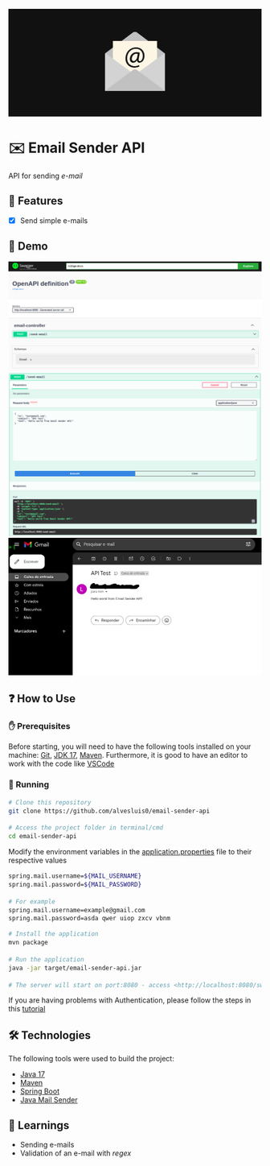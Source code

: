 ![E-mail Sender Banner](.github/banner.png)

# ✉️ Email Sender API

API for sending *e-mail*

## 📝 Features

- [x] Send simple e-mails

## 👾 Demo

![Home Page](.github/home-page.png)
![Request](.github/request.png)
![E-mail](.github/email.jpeg)

## ❓ How to Use

### ✋ Prerequisites

Before starting, you will need to have the following tools installed on your machine:
[Git](https://git-scm.com), [JDK 17](https://www.oracle.com/java/), [Maven](https://maven.apache.org/). 
Furthermore, it is good to have an editor to work with the code like [VSCode](https://code.visualstudio.com/)

### 🚀 Running

```bash
# Clone this repository
git clone https://github.com/alvesluis0/email-sender-api

# Access the project folder in terminal/cmd
cd email-sender-api
```

Modify the environment variables in the
[application.properties](/src/main/resources/application.properties) file to their respective values

```bash
spring.mail.username=${MAIL_USERNAME}
spring.mail.password=${MAIL_PASSWORD}

# For example
spring.mail.username=example@gmail.com
spring.mail.password=asda qwer uiop zxcv vbnm
```

```bash
# Install the application
mvn package

# Run the application
java -jar target/email-sender-api.jar

# The server will start on port:8080 - access <http://localhost:8080/swagger-ui.html> to test
```

If you are having problems with Authentication, please follow the steps in this
[tutorial](https://www.techmazza.com/solve-java-mail-authentication-failed-exception-in-springboot/)

## 🛠 Technologies

The following tools were used to build the project:

- [Java 17](https://www.oracle.com/java/)
- [Maven](https://maven.apache.org/)
- [Spring Boot](https://spring.io/)
- [Java Mail Sender](https://www.baeldung.com/spring-email)

## 🔖 Learnings

- Sending e-mails
- Validation of an e-mail with _regex_